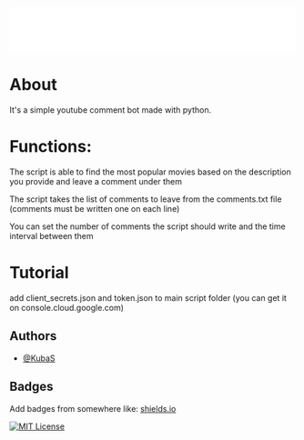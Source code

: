 
![Logo](https://raw.githubusercontent.com/KubaSX23/youtube-comment-bot/refs/heads/main/icon.png)

# About
It's a simple youtube comment bot made with python. 

# Functions: 

The script is able to find the most popular movies based on the description you provide and leave a comment under them

The script takes the list of comments to leave from the comments.txt file (comments must be written one on each line)

You can set the number of comments the script should write and the time interval between them


# Tutorial
add client_secrets.json and token.json to main script folder (you can get it on console.cloud.google.com)
## Authors

- [@KubaS](https://www.github.com/KubaSX23)



## Badges

Add badges from somewhere like: [shields.io](https://shields.io/)

[![MIT License](https://img.shields.io/badge/License-MIT-green.svg)](https://choosealicense.com/licenses/mit/)

